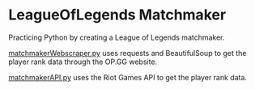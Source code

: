 # LeagueOfLegends Matchmaker
Practicing Python by creating a League of Legends matchmaker.

[matchmakerWebscraper.py](/matchmakerWebscraper.py) uses requests and BeautifulSoup to get the player rank data through the OP.GG website.

[matchmakerAPI.py](/matchmakerAPI.py) uses the Riot Games API to get the player rank data.
